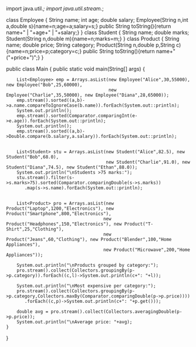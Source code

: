 import java.util.*;
import java.util.stream.*;

class Employee { String name; int age; double salary; Employee(String n,int a,double s){name=n;age=a;salary=s;} public String toString(){return name+" | "+age+" | "+salary;} }
class Student { String name; double marks; Student(String n,double m){name=n;marks=m;} }
class Product { String name; double price; String category; Product(String n,double p,String c){name=n;price=p;category=c;} public String toString(){return name+"("+price+")";} }

public class Main {
    public static void main(String[] args) {

        List<Employee> emp = Arrays.asList(new Employee("Alice",30,55000), new Employee("Bob",25,60000),
                                           new Employee("Charlie",35,50000), new Employee("Diana",28,65000));
        emp.stream().sorted((a,b)->a.name.compareToIgnoreCase(b.name)).forEach(System.out::println);
        System.out.println();
        emp.stream().sorted(Comparator.comparingInt(e->e.age)).forEach(System.out::println);
        System.out.println();
        emp.stream().sorted((a,b)->Double.compare(b.salary,a.salary)).forEach(System.out::println);

      
        List<Student> stu = Arrays.asList(new Student("Alice",82.5), new Student("Bob",68.0),
                                          new Student("Charlie",91.0), new Student("Diana",74.5), new Student("Ethan",88.0));
        System.out.println("\nStudents >75 marks:");
        stu.stream().filter(s->s.marks>75).sorted(Comparator.comparingDouble(s->s.marks))
           .map(s->s.name).forEach(System.out::println);


        List<Product> pro = Arrays.asList(new Product("Laptop",1200,"Electronics"), new Product("Smartphone",800,"Electronics"),
                                         new Product("Headphones",150,"Electronics"), new Product("T-Shirt",25,"Clothing"),
                                         new Product("Jeans",60,"Clothing"), new Product("Blender",100,"Home Appliances"),
                                         new Product("Microwave",200,"Home Appliances"));

        System.out.println("\nProducts grouped by category:");
        pro.stream().collect(Collectors.groupingBy(p->p.category)).forEach((c,l)->System.out.println(c+": "+l));

        System.out.println("\nMost expensive per category:");
        pro.stream().collect(Collectors.groupingBy(p->p.category,Collectors.maxBy(Comparator.comparingDouble(p->p.price))))
           .forEach((c,p)->System.out.println(c+": "+p.get()));

        double avg = pro.stream().collect(Collectors.averagingDouble(p->p.price));
        System.out.println("\nAverage price: "+avg);
    }
}
